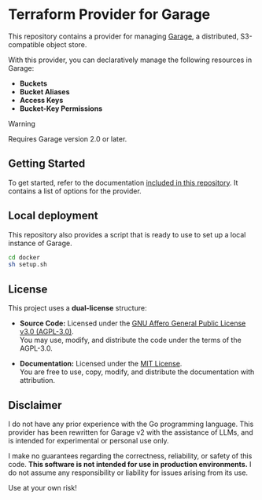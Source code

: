 # Terraform Provider for Garage

This repository contains a provider for managing [Garage](https://garagehq.deuxfleurs.fr/), a distributed, S3-compatible object store.

With this provider, you can declaratively manage the following resources in Garage:

- **Buckets**
- **Bucket Aliases**
- **Access Keys**
- **Bucket-Key Permissions**

>[!WARNING]
>Requires Garage version 2.0 or later.

## Getting Started

To get started, refer to the documentation [included in this repository](docs/index.md). It contains a list of options for the provider.

## Local deployment

This repository also provides a script that is ready to use to set up a local instance of Garage.

```sh
cd docker
sh setup.sh
```

## License

This project uses a **dual-license** structure:

- **Source Code:** Licensed under the [GNU Affero General Public License v3.0 (AGPL-3.0)](./LICENSE-code).  
  You may use, modify, and distribute the code under the terms of the AGPL-3.0.

- **Documentation:** Licensed under the [MIT License](./LICENSE).  
  You are free to use, copy, modify, and distribute the documentation with attribution.

## Disclaimer

I do not have any prior experience with the Go programming language. This provider has been rewritten for Garage v2 with the assistance of LLMs, and is intended for experimental or personal use only.

I make no guarantees regarding the correctness, reliability, or safety of this code. **This software is not intended for use in production environments.** I do not assume any responsibility or liability for issues arising from its use.

Use at your own risk!
